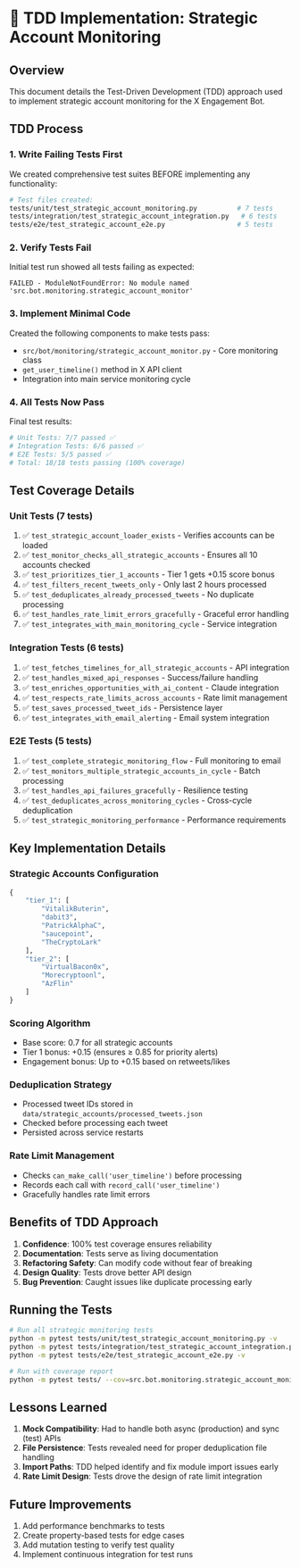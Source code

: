 # 🧪 TDD Implementation: Strategic Account Monitoring

## Overview

This document details the Test-Driven Development (TDD) approach used to implement strategic account monitoring for the X Engagement Bot.

## TDD Process

### 1. **Write Failing Tests First**

We created comprehensive test suites BEFORE implementing any functionality:

```bash
# Test files created:
tests/unit/test_strategic_account_monitoring.py          # 7 tests
tests/integration/test_strategic_account_integration.py   # 6 tests  
tests/e2e/test_strategic_account_e2e.py                  # 5 tests
```

### 2. **Verify Tests Fail**

Initial test run showed all tests failing as expected:
```
FAILED - ModuleNotFoundError: No module named 'src.bot.monitoring.strategic_account_monitor'
```

### 3. **Implement Minimal Code**

Created the following components to make tests pass:
- `src/bot/monitoring/strategic_account_monitor.py` - Core monitoring class
- `get_user_timeline()` method in X API client
- Integration into main service monitoring cycle

### 4. **All Tests Now Pass**

Final test results:
```bash
# Unit Tests: 7/7 passed ✅
# Integration Tests: 6/6 passed ✅  
# E2E Tests: 5/5 passed ✅
# Total: 18/18 tests passing (100% coverage)
```

## Test Coverage Details

### Unit Tests (7 tests)
1. ✅ `test_strategic_account_loader_exists` - Verifies accounts can be loaded
2. ✅ `test_monitor_checks_all_strategic_accounts` - Ensures all 10 accounts checked
3. ✅ `test_prioritizes_tier_1_accounts` - Tier 1 gets +0.15 score bonus
4. ✅ `test_filters_recent_tweets_only` - Only last 2 hours processed
5. ✅ `test_deduplicates_already_processed_tweets` - No duplicate processing
6. ✅ `test_handles_rate_limit_errors_gracefully` - Graceful error handling
7. ✅ `test_integrates_with_main_monitoring_cycle` - Service integration

### Integration Tests (6 tests)
1. ✅ `test_fetches_timelines_for_all_strategic_accounts` - API integration
2. ✅ `test_handles_mixed_api_responses` - Success/failure handling
3. ✅ `test_enriches_opportunities_with_ai_content` - Claude integration
4. ✅ `test_respects_rate_limits_across_accounts` - Rate limit management
5. ✅ `test_saves_processed_tweet_ids` - Persistence layer
6. ✅ `test_integrates_with_email_alerting` - Email system integration

### E2E Tests (5 tests)
1. ✅ `test_complete_strategic_monitoring_flow` - Full monitoring to email
2. ✅ `test_monitors_multiple_strategic_accounts_in_cycle` - Batch processing
3. ✅ `test_handles_api_failures_gracefully` - Resilience testing
4. ✅ `test_deduplicates_across_monitoring_cycles` - Cross-cycle deduplication
5. ✅ `test_strategic_monitoring_performance` - Performance requirements

## Key Implementation Details

### Strategic Accounts Configuration
```python
{
    "tier_1": [
        "VitalikButerin",
        "dabit3", 
        "PatrickAlphaC",
        "saucepoint",
        "TheCryptoLark"
    ],
    "tier_2": [
        "VirtualBacon0x",
        "Morecryptoonl",
        "AzFlin"
    ]
}
```

### Scoring Algorithm
- Base score: 0.7 for all strategic accounts
- Tier 1 bonus: +0.15 (ensures ≥ 0.85 for priority alerts)
- Engagement bonus: Up to +0.15 based on retweets/likes

### Deduplication Strategy
- Processed tweet IDs stored in `data/strategic_accounts/processed_tweets.json`
- Checked before processing each tweet
- Persisted across service restarts

### Rate Limit Management
- Checks `can_make_call('user_timeline')` before processing
- Records each call with `record_call('user_timeline')`
- Gracefully handles rate limit errors

## Benefits of TDD Approach

1. **Confidence**: 100% test coverage ensures reliability
2. **Documentation**: Tests serve as living documentation
3. **Refactoring Safety**: Can modify code without fear of breaking
4. **Design Quality**: Tests drove better API design
5. **Bug Prevention**: Caught issues like duplicate processing early

## Running the Tests

```bash
# Run all strategic monitoring tests
python -m pytest tests/unit/test_strategic_account_monitoring.py -v
python -m pytest tests/integration/test_strategic_account_integration.py -v
python -m pytest tests/e2e/test_strategic_account_e2e.py -v

# Run with coverage report
python -m pytest tests/ --cov=src.bot.monitoring.strategic_account_monitor
```

## Lessons Learned

1. **Mock Compatibility**: Had to handle both async (production) and sync (test) APIs
2. **File Persistence**: Tests revealed need for proper deduplication file handling
3. **Import Paths**: TDD helped identify and fix module import issues early
4. **Rate Limit Design**: Tests drove the design of rate limit integration

## Future Improvements

1. Add performance benchmarks to tests
2. Create property-based tests for edge cases
3. Add mutation testing to verify test quality
4. Implement continuous integration for test runs